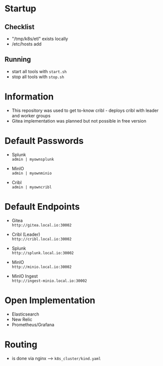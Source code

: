 # Startup
## Checklist
- "/tmp/k8s/etl" exists locally 
- /etc/hosts add

## Running
- start all tools with `start.sh`
- stop all tools with `stop.sh`

# Information
- This repository was used to get to-know cribl - deploys cribl with leader and worker groups
- Gitea implementation was planned but not possible in free version

# Default Passwords
- Splunk<br>
`admin | myownsplunk`

- MinIO<br>
`admin | myownminio`

- Cribl<br>
`admin | myowncribl`

# Default Endpoints
- Gitea<br>
`http://gitea.local.io:30002`

- Cribl (Leader)<br>
`http://cribl.local.io:30002`

- Splunk<br>
 `http://splunk.local.io:30002`

- MinIO<br>
  `http://minio.local.io:30002`

- MinIO Ingest<br>
  `http://ingest-minio.local.io:30002`

# Open Implementation
- Elasticsearch
- New Relic
- Prometheus/Grafana

# Routing
- is done via nginx --> `k8s_cluster/kind.yaml`
